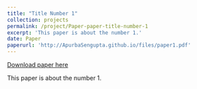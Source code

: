 ```yaml
---
title: "Title Number 1"
collection: projects
permalink: /project/Paper-paper-title-number-1
excerpt: 'This paper is about the number 1.'
date: Paper
paperurl: 'http://ApurbaSengupta.github.io/files/paper1.pdf'
---
```


<a href='http://ApurbaSengupta.github.io/files/paper1.pdf'>Download paper here</a>

This paper is about the number 1.
